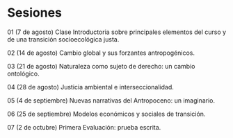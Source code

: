 # Sesiones

01 (7 de agosto)
Clase Introductoria sobre principales elementos del curso y de una transición socioecológica justa.

02 (14 de agosto)
Cambio global y sus forzantes antropogénicos.

03 (21 de agosto)
Naturaleza como sujeto de derecho: un cambio ontológico. 

04 (28 de agosto) 
Justicia ambiental e interseccionalidad.

05 (4 de septiembre)
Nuevas narrativas del Antropoceno: un imaginario.

06 (25 de septiembre)
Modelos económicos y sociales de transición.

07 (2 de octubre)
Primera Evaluación: prueba escrita.
